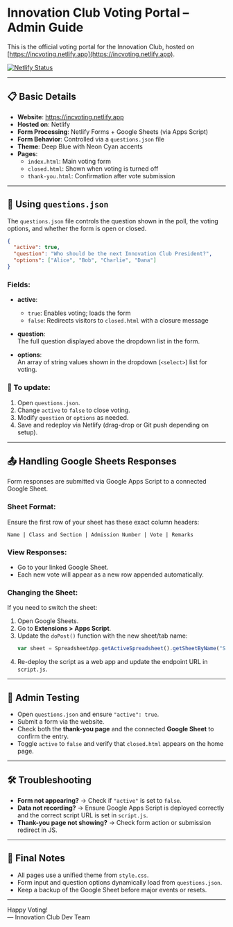 
# Innovation Club Voting Portal – Admin Guide

This is the official voting portal for the Innovation Club, hosted on [https://incvoting.netlify.app](https://incvoting.netlify.app).

[![Netlify Status](https://api.netlify.com/api/v1/badges/861d1f11-804c-48a9-b3f7-ade0505f877c/deploy-status)](https://app.netlify.com/sites/incvoting/deploys)

---

## 📋 Basic Details

- **Website**: https://incvoting.netlify.app  
- **Hosted on**: Netlify  
- **Form Processing**: Netlify Forms + Google Sheets (via Apps Script)  
- **Form Behavior**: Controlled via a `questions.json` file  
- **Theme**: Deep Blue with Neon Cyan accents  
- **Pages**:
  - `index.html`: Main voting form
  - `closed.html`: Shown when voting is turned off
  - `thank-you.html`: Confirmation after vote submission

---

## 🧠 Using `questions.json`

The `questions.json` file controls the question shown in the poll, the voting options, and whether the form is open or closed.

```json
{
  "active": true,
  "question": "Who should be the next Innovation Club President?",
  "options": ["Alice", "Bob", "Charlie", "Dana"]
}
```

### Fields:
- **active**:  
  - `true`: Enables voting; loads the form  
  - `false`: Redirects visitors to `closed.html` with a closure message

- **question**:  
  The full question displayed above the dropdown list in the form.

- **options**:  
  An array of string values shown in the dropdown (`<select>`) list for voting.

### 🔄 To update:
1. Open `questions.json`.
2. Change `active` to `false` to close voting.
3. Modify `question` or `options` as needed.
4. Save and redeploy via Netlify (drag-drop or Git push depending on setup).

---

## 📤 Handling Google Sheets Responses

Form responses are submitted via Google Apps Script to a connected Google Sheet.

### Sheet Format:
Ensure the first row of your sheet has these exact column headers:
```
Name | Class and Section | Admission Number | Vote | Remarks
```

### View Responses:
- Go to your linked Google Sheet.
- Each new vote will appear as a new row appended automatically.

### Changing the Sheet:
If you need to switch the sheet:
1. Open Google Sheets.
2. Go to **Extensions > Apps Script**.
3. Update the `doPost()` function with the new sheet/tab name:
   ```javascript
   var sheet = SpreadsheetApp.getActiveSpreadsheet().getSheetByName("Sheet1");
   ```
4. Re-deploy the script as a web app and update the endpoint URL in `script.js`.

---

## 🧪 Admin Testing

- Open `questions.json` and ensure `"active": true`.
- Submit a form via the website.
- Check both the **thank-you page** and the connected **Google Sheet** to confirm the entry.
- Toggle `active` to `false` and verify that `closed.html` appears on the home page.

---

## 🛠 Troubleshooting

- **Form not appearing?** → Check if `"active"` is set to `false`.
- **Data not recording?** → Ensure Google Apps Script is deployed correctly and the correct script URL is set in `script.js`.
- **Thank-you page not showing?** → Check form action or submission redirect in JS.

---

## 🧾 Final Notes

- All pages use a unified theme from `style.css`.
- Form input and question options dynamically load from `questions.json`.
- Keep a backup of the Google Sheet before major events or resets.

---

Happy Voting!  
— Innovation Club Dev Team
